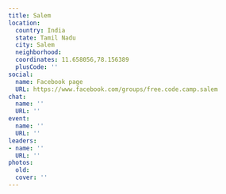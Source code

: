 ```yaml
---
title: Salem
location:
  country: India
  state: Tamil Nadu
  city: Salem
  neighborhood: 
  coordinates: 11.658056,78.156389
  plusCode: ''
social:
  name: Facebook page
  URL: https://www.facebook.com/groups/free.code.camp.salem
chat:
  name: ''
  URL: ''
event:
  name: ''
  URL: ''
leaders:
- name: ''
  URL: ''
photos:
  old: 
  cover: ''
---
```

